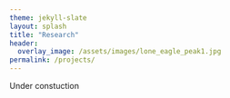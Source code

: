 ```yaml
---
theme: jekyll-slate
layout: splash
title: "Research"
header:
  overlay_image: /assets/images/lone_eagle_peak1.jpg
permalink: /projects/
---
```

Under constuction
